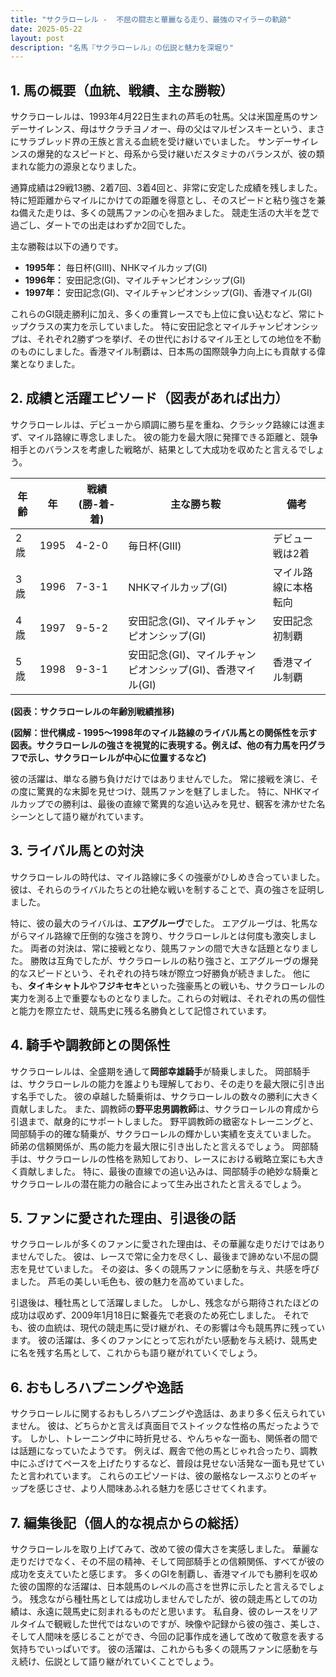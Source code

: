 ```yaml
---
title: "サクラローレル -  不屈の闘志と華麗なる走り、最強のマイラーの軌跡"
date: 2025-05-22
layout: post
description: "名馬『サクラローレル』の伝説と魅力を深堀り"
---
```


## 1. 馬の概要（血統、戦績、主な勝鞍）

サクラローレルは、1993年4月22日生まれの芦毛の牡馬。父は米国産馬のサンデーサイレンス、母はサクラチヨノオー、母の父はマルゼンスキーという、まさにサラブレッド界の王族と言える血統を受け継いでいました。  サンデーサイレンスの爆発的なスピードと、母系から受け継いだスタミナのバランスが、彼の類まれな能力の源泉となりました。

通算成績は29戦13勝、2着7回、3着4回と、非常に安定した成績を残しました。特に短距離からマイルにかけての距離を得意とし、そのスピードと粘り強さを兼ね備えた走りは、多くの競馬ファンの心を掴みました。  競走生活の大半を芝で過ごし、ダートでの出走はわずか2回でした。

主な勝鞍は以下の通りです。

* **1995年：** 毎日杯(GIII)、NHKマイルカップ(GI)
* **1996年：** 安田記念(GI)、マイルチャンピオンシップ(GI)
* **1997年：** 安田記念(GI)、マイルチャンピオンシップ(GI)、香港マイル(GI)


これらのGI競走勝利に加え、多くの重賞レースでも上位に食い込むなど、常にトップクラスの実力を示していました。  特に安田記念とマイルチャンピオンシップは、それぞれ2勝ずつを挙げ、その世代におけるマイル王としての地位を不動のものにしました。香港マイル制覇は、日本馬の国際競争力向上にも貢献する偉業となりました。


## 2. 成績と活躍エピソード（図表があれば出力）

サクラローレルは、デビューから順調に勝ち星を重ね、クラシック路線には進まず、マイル路線に専念しました。  彼の能力を最大限に発揮できる距離と、競争相手とのバランスを考慮した戦略が、結果として大成功を収めたと言えるでしょう。

| 年齢 | 年 | 戦績 (勝-着-着) | 主な勝ち鞍 | 備考 |
|---|---|---|---|---|
| 2歳 | 1995 | 4-2-0 | 毎日杯(GIII) | デビュー戦は2着 |
| 3歳 | 1996 | 7-3-1 | NHKマイルカップ(GI) | マイル路線に本格転向 |
| 4歳 | 1997 | 9-5-2 | 安田記念(GI)、マイルチャンピオンシップ(GI) | 安田記念初制覇 |
| 5歳 | 1998 | 9-3-1 | 安田記念(GI)、マイルチャンピオンシップ(GI)、香港マイル(GI) |  香港マイル制覇 |


**(図表：サクラローレルの年齢別戦績推移)**

**(図解：世代構成 - 1995～1998年のマイル路線のライバル馬との関係性を示す図表。サクラローレルの強さを視覚的に表現する。例えば、他の有力馬を円グラフで示し、サクラローレルが中心に位置するなど)**


彼の活躍は、単なる勝ち負けだけではありませんでした。  常に接戦を演じ、その度に驚異的な末脚を見せつけ、競馬ファンを魅了しました。  特に、NHKマイルカップでの勝利は、最後の直線で驚異的な追い込みを見せ、観客を沸かせた名シーンとして語り継がれています。


## 3. ライバル馬との対決

サクラローレルの時代は、マイル路線に多くの強豪がひしめき合っていました。  彼は、それらのライバルたちとの壮絶な戦いを制することで、真の強さを証明しました。

特に、彼の最大のライバルは、**エアグルーヴ**でした。  エアグルーヴは、牝馬ながらマイル路線で圧倒的な強さを誇り、サクラローレルとは何度も激突しました。  両者の対決は、常に接戦となり、競馬ファンの間で大きな話題となりました。  勝敗は互角でしたが、サクラローレルの粘り強さと、エアグルーヴの爆発的なスピードという、それぞれの持ち味が際立つ好勝負が続きました。  他にも、**タイキシャトル**や**フジキセキ**といった強豪馬との戦いも、サクラローレルの実力を測る上で重要なものとなりました。これらの対戦は、それぞれの馬の個性と能力を際立たせ、競馬史に残る名勝負として記憶されています。


## 4. 騎手や調教師との関係性

サクラローレルは、全盛期を通して**岡部幸雄騎手**が騎乗しました。  岡部騎手は、サクラローレルの能力を誰よりも理解しており、その走りを最大限に引き出す名手でした。  彼の卓越した騎乗術は、サクラローレルの数々の勝利に大きく貢献しました。  また、調教師の**野平忠男調教師**は、サクラローレルの育成から引退まで、献身的にサポートしました。  野平調教師の緻密なトレーニングと、岡部騎手の的確な騎乗が、サクラローレルの輝かしい実績を支えていました。  師弟の信頼関係が、馬の能力を最大限に引き出したと言えるでしょう。  岡部騎手は、サクラローレルの性格を熟知しており、レースにおける戦略立案にも大きく貢献しました。  特に、最後の直線での追い込みは、岡部騎手の絶妙な騎乗とサクラローレルの潜在能力の融合によって生み出されたと言えるでしょう。


## 5. ファンに愛された理由、引退後の話

サクラローレルが多くのファンに愛された理由は、その華麗な走りだけではありませんでした。  彼は、レースで常に全力を尽くし、最後まで諦めない不屈の闘志を見せていました。  その姿は、多くの競馬ファンに感動を与え、共感を呼びました。  芦毛の美しい毛色も、彼の魅力を高めていました。

引退後は、種牡馬として活躍しました。  しかし、残念ながら期待されたほどの成功は収めず、2009年1月18日に繋養先で老衰のため死亡しました。  それでも、彼の血統は、現代の競走馬に受け継がれ、その影響は今も競馬界に残っています。  彼の活躍は、多くのファンにとって忘れがたい感動を与え続け、競馬史に名を残す名馬として、これからも語り継がれていくでしょう。


## 6. おもしろハプニングや逸話

サクラローレルに関するおもしろハプニングや逸話は、あまり多く伝えられていません。  彼は、どちらかと言えば真面目でストイックな性格の馬だったようです。  しかし、トレーニング中に時折見せる、やんちゃな一面も、関係者の間では話題になっていたようです。  例えば、厩舎で他の馬とじゃれ合ったり、調教中にふざけてペースを上げたりするなど、普段は見せない活発な一面も見せていたと言われています。  これらのエピソードは、彼の厳格なレースぶりとのギャップを感じさせ、より人間味あふれる魅力を感じさせてくれます。


## 7. 編集後記（個人的な視点からの総括）

サクラローレルを取り上げてみて、改めて彼の偉大さを実感しました。  華麗な走りだけでなく、その不屈の精神、そして岡部騎手との信頼関係、すべてが彼の成功を支えていたと感じます。  多くのGIを制覇し、香港マイルでも勝利を収めた彼の国際的な活躍は、日本競馬のレベルの高さを世界に示したと言えるでしょう。  残念ながら種牡馬としては成功しませんでしたが、彼の競走馬としての功績は、永遠に競馬史に刻まれるものだと思います。  私自身、彼のレースをリアルタイムで観戦した世代ではないのですが、映像や記録から彼の強さ、美しさ、そして人間味を感じることができ、今回の記事作成を通して改めて敬意を表する気持ちでいっぱいです。  彼の活躍は、これからも多くの競馬ファンに感動を与え続け、伝説として語り継がれていくことでしょう。
